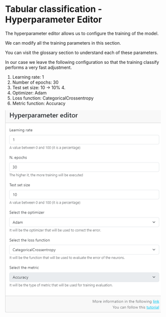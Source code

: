# Tabular classification - Hyperparameter Editor

The hyperparameter editor allows us to configure the training of the model.

We can modify all the training parameters in this section.

You can visit the glossary section to understand each of these parameters.

In our case we leave the following configuration so that the training classify performs a very fast adjustment.

1. Learning rate: 1
2. Number of epochs: 30
3. Test set size: 10 → 10% 4.
4. Optimizer: Adam
5. Loss function: CategoricalCrossentropy
6. Metric function: Accuracy

![04-editor-hyperparameters.png {server}](../images/00-tabular-classification/04-editor-hyperparameters.png)